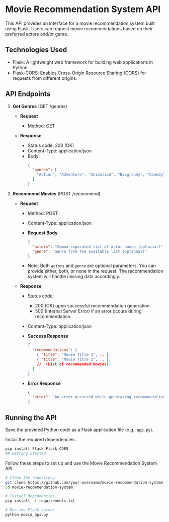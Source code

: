 # Movie Recommendation System API

This API provides an interface for a movie recommendation system built using Flask. Users can request movie recommendations based on their preferred actors and/or genre.

## Technologies Used

- Flask: A lightweight web framework for building web applications in Python.
- Flask-CORS: Enables Cross-Origin Resource Sharing (CORS) for requests from different origins.

## API Endpoints

1. **Get Genres** (GET /genres)

   - **Request**
     - Method: GET

   - **Response**
     - Status code: 200 (OK)
     - Content-Type: application/json
     - Body:
       ```json
       {
         "genres": [
           "Action", "Adventure", "Animation", "Biography", "Comedy", "Crime", "Documentary", "Drama", "Family", "Fantasy", "Film-Noir", "Game-Show","History", "Horror", "Music", "Musical", "Mystery", "News", "Reality-TV", "Romance", "Sci-Fi", "Short", "Sport", "Thriller", "War", "Western"
         ]
       }
       ```

2. **Recommend Movies** (POST /recommend)

   - **Request**
     - Method: POST
     - Content-Type: application/json

     - **Request Body**
       ```json
       {
         "actors": "Comma-separated list of actor names (optional)",
         "genre": "Genre from the available list (optional)"
       }
       ```

     - Note: Both `actors` and `genre` are optional parameters. You can provide either, both, or none in the request. The recommendation system will handle missing data accordingly.

   - **Response**
     - Status code:
       - 200 (OK) upon successful recommendation generation.
       - 500 (Internal Server Error) if an error occurs during recommendation.
     - Content-Type: application/json

     - **Success Response**
       ```json
       {
         "recommendations": [
           { "title": "Movie Title 1", .. },
           { "title": "Movie Title 2", .. },
           //  (List of recommended movies)
         ]
       }
       ```

     - **Error Response**
       ```json
       {
         "error": "An error occurred while generating recommendations"
       }
       ```

## Running the API

Save the provided Python code as a Flask application file (e.g., `app.py`).

Install the required dependencies:

```bash
pip install Flask Flask-CORS
## Getting Started
```
Follow these steps to set up and use the Movie Recommendation System API:

```bash
# Clone the repository
git clone https://github.com/your-username/movie-recommendation-system.git
cd movie-recommendation-system

# Install dependencies
pip install -r requirements.txt

# Run the Flask server
python movie_api.py

